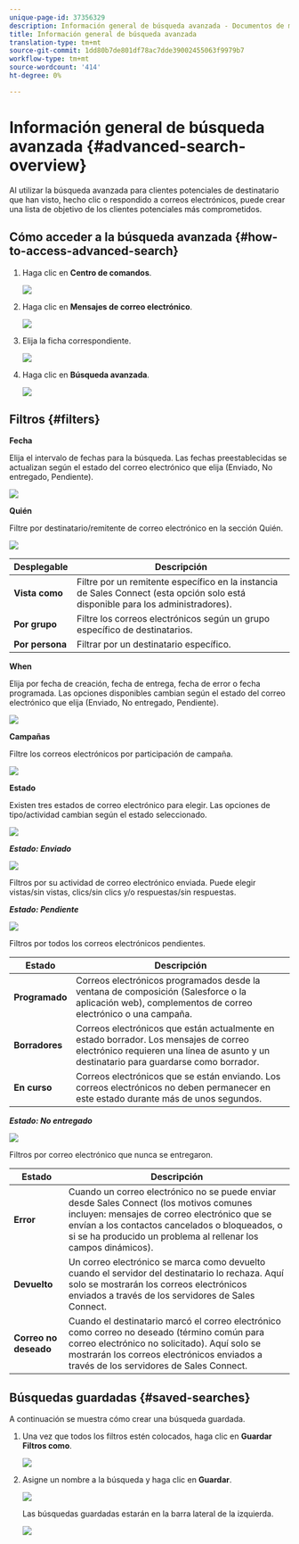 ```yaml
---
unique-page-id: 37356329
description: Información general de búsqueda avanzada - Documentos de marketing - Documentación del producto
title: Información general de búsqueda avanzada
translation-type: tm+mt
source-git-commit: 1dd80b7de801df78ac7dde39002455063f9979b7
workflow-type: tm+mt
source-wordcount: '414'
ht-degree: 0%

---
```



# Información general de búsqueda avanzada {#advanced-search-overview}

Al utilizar la búsqueda avanzada para clientes potenciales de destinatario que han visto, hecho clic o respondido a correos electrónicos, puede crear una lista de objetivo de los clientes potenciales más comprometidos.

## Cómo acceder a la búsqueda avanzada {#how-to-access-advanced-search}

1. Haga clic en **Centro de comandos**.

   ![](assets/one.png)

1. Haga clic en **Mensajes de correo electrónico**.

   ![](assets/two.png)

1. Elija la ficha correspondiente.

   ![](assets/three.png)

1. Haga clic en **Búsqueda avanzada**.

   ![](assets/four.png)

## Filtros {#filters}

**Fecha**

Elija el intervalo de fechas para la búsqueda. Las fechas preestablecidas se actualizan según el estado del correo electrónico que elija (Enviado, No entregado, Pendiente).

![](assets/date.png)

**Quién**

Filtre por destinatario/remitente de correo electrónico en la sección Quién.

![](assets/who.png)

| Desplegable | Descripción |
|---|---|
| **Vista como** | Filtre por un remitente específico en la instancia de Sales Connect (esta opción solo está disponible para los administradores). |
| **Por grupo** | Filtre los correos electrónicos según un grupo específico de destinatarios. |
| **Por persona** | Filtrar por un destinatario específico. |

**When**

Elija por fecha de creación, fecha de entrega, fecha de error o fecha programada. Las opciones disponibles cambian según el estado del correo electrónico que elija (Enviado, No entregado, Pendiente).

![](assets/when.png)

**Campañas**

Filtre los correos electrónicos por participación de campaña.

![](assets/campaigns.png)

**Estado**

Existen tres estados de correo electrónico para elegir. Las opciones de tipo/actividad cambian según el estado seleccionado.

![](assets/status.png)

***Estado: Enviado***

![](assets/status-sent.png)

Filtros por su actividad de correo electrónico enviada. Puede elegir vistas/sin vistas, clics/sin clics y/o respuestas/sin respuestas.

***Estado: Pendiente***

![](assets/status-pending.png)

Filtros por todos los correos electrónicos pendientes.

| Estado | Descripción |
|---|---|
| **Programado** | Correos electrónicos programados desde la ventana de composición (Salesforce o la aplicación web), complementos de correo electrónico o una campaña. |
| **Borradores** | Correos electrónicos que están actualmente en estado borrador. Los mensajes de correo electrónico requieren una línea de asunto y un destinatario para guardarse como borrador. |
| **En curso** | Correos electrónicos que se están enviando. Los correos electrónicos no deben permanecer en este estado durante más de unos segundos. |

***Estado: No entregado***

![](assets/status-undelivered.png)

Filtros por correo electrónico que nunca se entregaron.

| Estado | Descripción |
|---|---|
| **Error** | Cuando un correo electrónico no se puede enviar desde Sales Connect (los motivos comunes incluyen: mensajes de correo electrónico que se envían a los contactos cancelados o bloqueados, o si se ha producido un problema al rellenar los campos dinámicos). |
| **Devuelto** | Un correo electrónico se marca como devuelto cuando el servidor del destinatario lo rechaza. Aquí solo se mostrarán los correos electrónicos enviados a través de los servidores de Sales Connect. |
| **Correo no deseado** | Cuando el destinatario marcó el correo electrónico como correo no deseado (término común para correo electrónico no solicitado). Aquí solo se mostrarán los correos electrónicos enviados a través de los servidores de Sales Connect. |

## Búsquedas guardadas {#saved-searches}

A continuación se muestra cómo crear una búsqueda guardada.

1. Una vez que todos los filtros estén colocados, haga clic en **Guardar Filtros como**.

   ![](assets/save-search-1.png)

1. Asigne un nombre a la búsqueda y haga clic en **Guardar**.

   ![](assets/save-search-2.png)

   Las búsquedas guardadas estarán en la barra lateral de la izquierda.

   ![](assets/advanced-search-overview-15.png)
